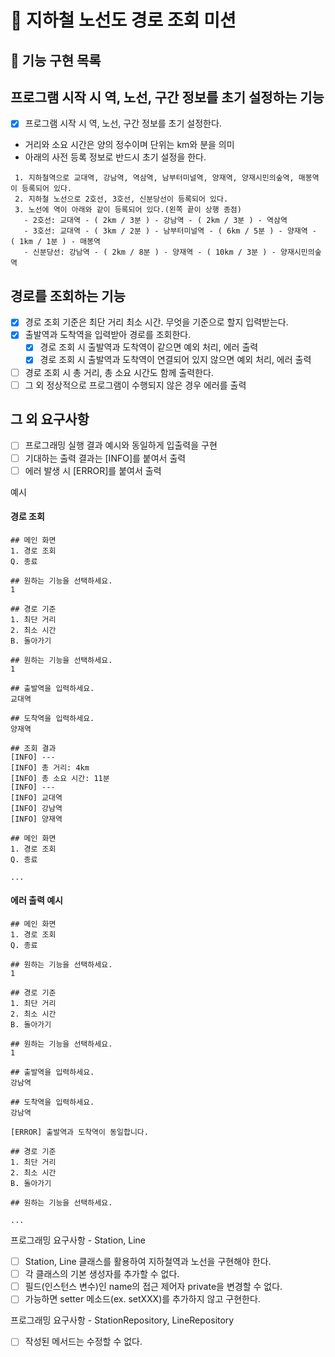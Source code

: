 # 🚀 지하철 노선도 경로 조회 미션

## 📝 기능 구현 목록

## 프로그램 시작 시 역, 노선, 구간 정보를 초기 설정하는 기능

- [x] 프로그램 시작 시 역, 노선, 구간 정보를 초기 설정한다.
- 거리와 소요 시간은 양의 정수이며 단위는 km와 분을 의미
- 아래의 사전 등록 정보로 반드시 초기 설정을 한다.

```
 1. 지하철역으로 교대역, 강남역, 역삼역, 남부터미널역, 양재역, 양재시민의숲역, 매봉역이 등록되어 있다.
 2. 지하철 노선으로 2호선, 3호선, 신분당선이 등록되어 있다.
 3. 노선에 역이 아래와 같이 등록되어 있다.(왼쪽 끝이 상행 종점)
   - 2호선: 교대역 - ( 2km / 3분 ) - 강남역 - ( 2km / 3분 ) - 역삼역
   - 3호선: 교대역 - ( 3km / 2분 ) - 남부터미널역 - ( 6km / 5분 ) - 양재역 - ( 1km / 1분 ) - 매봉역
   - 신분당선: 강남역 - ( 2km / 8분 ) - 양재역 - ( 10km / 3분 ) - 양재시민의숲역
```

## 경로를 조회하는 기능

- [x] 경로 조회 기준은 최단 거리 최소 시간. 무엇을 기준으로 할지 입력받는다.
- [x] 출발역과 도착역을 입력받아 경로를 조회한다.
    - [x] 경로 조회 시 출발역과 도착역이 같으면 예외 처리, 에러 출력
    - [x] 경로 조회 시 출발역과 도착역이 연결되어 있지 않으면 예외 처리, 에러 출력
- [ ] 경로 조회 시 총 거리, 총 소요 시간도 함께 출력한다.
- [ ] 그 외 정상적으로 프로그램이 수행되지 않은 경우 에러를 출력

## 그 외 요구사항

- [ ] 프로그래밍 실행 결과 예시와 동일하게 입출력을 구현
- [ ] 기대하는 출력 결과는 [INFO]를 붙여서 출력
- [ ] 에러 발생 시 [ERROR]를 붙여서 출력

예시

#### 경로 조회

```
## 메인 화면
1. 경로 조회
Q. 종료

## 원하는 기능을 선택하세요.
1

## 경로 기준
1. 최단 거리
2. 최소 시간
B. 돌아가기

## 원하는 기능을 선택하세요.
1

## 출발역을 입력하세요.
교대역

## 도착역을 입력하세요.
양재역

## 조회 결과
[INFO] ---
[INFO] 총 거리: 4km
[INFO] 총 소요 시간: 11분
[INFO] ---
[INFO] 교대역
[INFO] 강남역
[INFO] 양재역

## 메인 화면
1. 경로 조회
Q. 종료

...
```

#### 에러 출력 예시

```
## 메인 화면
1. 경로 조회
Q. 종료

## 원하는 기능을 선택하세요.
1

## 경로 기준
1. 최단 거리
2. 최소 시간 
B. 돌아가기

## 원하는 기능을 선택하세요.
1

## 출발역을 입력하세요.
강남역

## 도착역을 입력하세요.
강남역

[ERROR] 출발역과 도착역이 동일합니다.

## 경로 기준
1. 최단 거리
2. 최소 시간 
B. 돌아가기

## 원하는 기능을 선택하세요.

...

```

프로그래밍 요구사항 - Station, Line

- [ ] Station, Line 클래스를 활용하여 지하철역과 노선을 구현해야 한다.
- [ ] 각 클래스의 기본 생성자를 추가할 수 없다.
- [ ] 필드(인스턴스 변수)인 name의 접근 제어자 private을 변경할 수 없다.
- [ ] 가능하면 setter 메소드(ex. setXXX)를 추가하지 않고 구현한다.

프로그래밍 요구사항 - StationRepository, LineRepository

- [ ] 작성된 메서드는 수정할 수 없다.